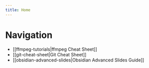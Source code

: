 ```yaml
---
title: Home
---
```

# Navigation
- [[ffmpeg-tutorials|ffmpeg Cheat Sheet]]
- [[git-cheat-sheet|Git Cheat Sheet]]
- [[obsidian-advanced-slides|Obsidian Advanced Slides Guide]]
